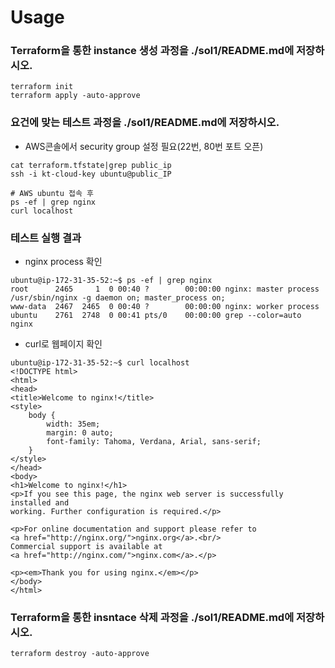 # Usage
### Terraform을 통한 instance 생성 과정을 ./sol1/README.md에 저장하시오.
```
terraform init
terraform apply -auto-approve
```
### 요건에 맞는 테스트 과정을 ./sol1/README.md에 저장하시오.
* AWS콘솔에서 security group 설정 필요(22번, 80번 포트 오픈)
```
cat terraform.tfstate|grep public_ip
ssh -i kt-cloud-key ubuntu@public_IP

# AWS ubuntu 접속 후
ps -ef | grep nginx
curl localhost
```
### 테스트 실행 결과
* nginx process 확인
```
ubuntu@ip-172-31-35-52:~$ ps -ef | grep nginx
root      2465     1  0 00:40 ?        00:00:00 nginx: master process /usr/sbin/nginx -g daemon on; master_process on;
www-data  2467  2465  0 00:40 ?        00:00:00 nginx: worker process
ubuntu    2761  2748  0 00:41 pts/0    00:00:00 grep --color=auto nginx
```
* curl로 웹페이지 확인
```
ubuntu@ip-172-31-35-52:~$ curl localhost
<!DOCTYPE html>
<html>
<head>
<title>Welcome to nginx!</title>
<style>
    body {
        width: 35em;
        margin: 0 auto;
        font-family: Tahoma, Verdana, Arial, sans-serif;
    }
</style>
</head>
<body>
<h1>Welcome to nginx!</h1>
<p>If you see this page, the nginx web server is successfully installed and
working. Further configuration is required.</p>

<p>For online documentation and support please refer to
<a href="http://nginx.org/">nginx.org</a>.<br/>
Commercial support is available at
<a href="http://nginx.com/">nginx.com</a>.</p>

<p><em>Thank you for using nginx.</em></p>
</body>
</html>
```

### Terraform을 통한 insntace 삭제 과정을 ./sol1/README.md에 저장하시오.
```
terraform destroy -auto-approve
```
